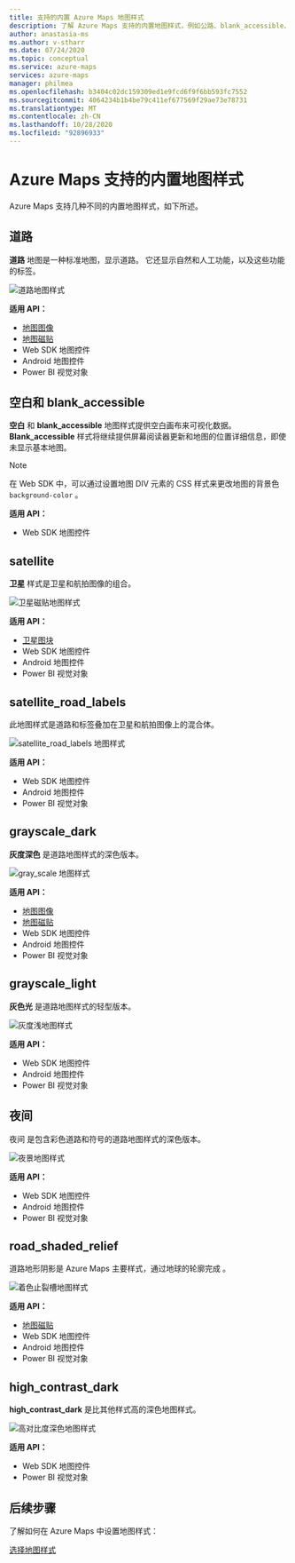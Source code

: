 ```yaml
---
title: 支持的内置 Azure Maps 地图样式
description: 了解 Azure Maps 支持的内置地图样式，例如公路、blank_accessible、卫星、satellite_road_labels、road_shaded_relief 和晚间。
author: anastasia-ms
ms.author: v-stharr
ms.date: 07/24/2020
ms.topic: conceptual
ms.service: azure-maps
services: azure-maps
manager: philmea
ms.openlocfilehash: b3404c02dc159309ed1e9fcd6f9f6bb593fc7552
ms.sourcegitcommit: 4064234b1b4be79c411ef677569f29ae73e78731
ms.translationtype: MT
ms.contentlocale: zh-CN
ms.lasthandoff: 10/28/2020
ms.locfileid: "92896933"
---
```

# <a name="azure-maps-supported-built-in-map-styles"></a>Azure Maps 支持的内置地图样式

Azure Maps 支持几种不同的内置地图样式，如下所述。

## <a name="road"></a>道路

**道路** 地图是一种标准地图，显示道路。 它还显示自然和人工功能，以及这些功能的标签。

![道路地图样式](./media/supported-map-styles/road.png)

**适用 API：**

* [地图图像](/rest/api/maps/render/getmapimage)
* [地图磁贴](/rest/api/maps/render/getmaptile)
* Web SDK 地图控件
* Android 地图控件
* Power BI 视觉对象

## <a name="blank-and-blank_accessible"></a>空白和 blank_accessible

**空白** 和 **blank_accessible** 地图样式提供空白画布来可视化数据。 **Blank_accessible** 样式将继续提供屏幕阅读器更新和地图的位置详细信息，即使未显示基本地图。

> [!Note]
> 在 Web SDK 中，可以通过设置地图 DIV 元素的 CSS 样式来更改地图的背景色 `background-color` 。

**适用 API：**

* Web SDK 地图控件

## <a name="satellite"></a>satellite

**卫星** 样式是卫星和航拍图像的组合。

![卫星磁贴地图样式](./media/supported-map-styles/satellite.png)

**适用 API：**

* [卫星图块](/rest/api/maps/render/getmapimagerytilepreview)
* Web SDK 地图控件
* Android 地图控件
* Power BI 视觉对象

## <a name="satellite_road_labels"></a>satellite_road_labels

此地图样式是道路和标签叠加在卫星和航拍图像上的混合体。

![satellite_road_labels 地图样式](./media/supported-map-styles/satellite-road-labels.png)

**适用 API：**

* Web SDK 地图控件
* Android 地图控件
* Power BI 视觉对象

## <a name="grayscale_dark"></a>grayscale_dark

**灰度深色** 是道路地图样式的深色版本。

![gray_scale 地图样式](./media/supported-map-styles/grayscale-dark.png)

**适用 API：**

* [地图图像](/rest/api/maps/render/getmapimage)
* [地图磁贴](/rest/api/maps/render/getmaptile)
* Web SDK 地图控件
* Android 地图控件
* Power BI 视觉对象

## <a name="grayscale_light"></a>grayscale_light

**灰色光** 是道路地图样式的轻型版本。

![灰度浅地图样式](./media/supported-map-styles/grayscale-light.png)

**适用 API：**
* Web SDK 地图控件
* Android 地图控件
* Power BI 视觉对象

## <a name="night"></a>夜间

夜间  是包含彩色道路和符号的道路地图样式的深色版本。

![夜景地图样式](./media/supported-map-styles/night.png)

**适用 API：**

* Web SDK 地图控件
* Android 地图控件
* Power BI 视觉对象

## <a name="road_shaded_relief"></a>road_shaded_relief

道路地形阴影是 Azure Maps 主要样式，通过地球的轮廓完成  。

![着色止裂槽地图样式](./media/supported-map-styles/shaded-relief.png)

**适用 API：**

* [地图磁贴](/rest/api/maps/render/getmaptile)
* Web SDK 地图控件
* Android 地图控件
* Power BI 视觉对象

## <a name="high_contrast_dark"></a>high_contrast_dark

**high_contrast_dark** 是比其他样式高的深色地图样式。

![高对比度深色地图样式](./media/supported-map-styles/high-contrast-dark.png)

**适用 API：**

* Web SDK 地图控件
* Power BI 视觉对象

## <a name="next-steps"></a>后续步骤

了解如何在 Azure Maps 中设置地图样式：

[选择地图样式](./choose-map-style.md)